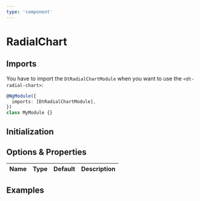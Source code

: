 ```yaml
---
type: 'component'
---
```


# RadialChart

<docs-source-example example="DefaultRadialChartExampleComponent"></docs-source-example>

## Imports

You have to import the `DtRadialChartModule` when you want to use the
`<dt-radial-chart>`:

```typescript
@NgModule({
  imports: [DtRadialChartModule],
})
class MyModule {}
```

## Initialization

## Options & Properties

| Name | Type | Default | Description |
| ---- | ---- | ------- | ----------- |


## Examples

